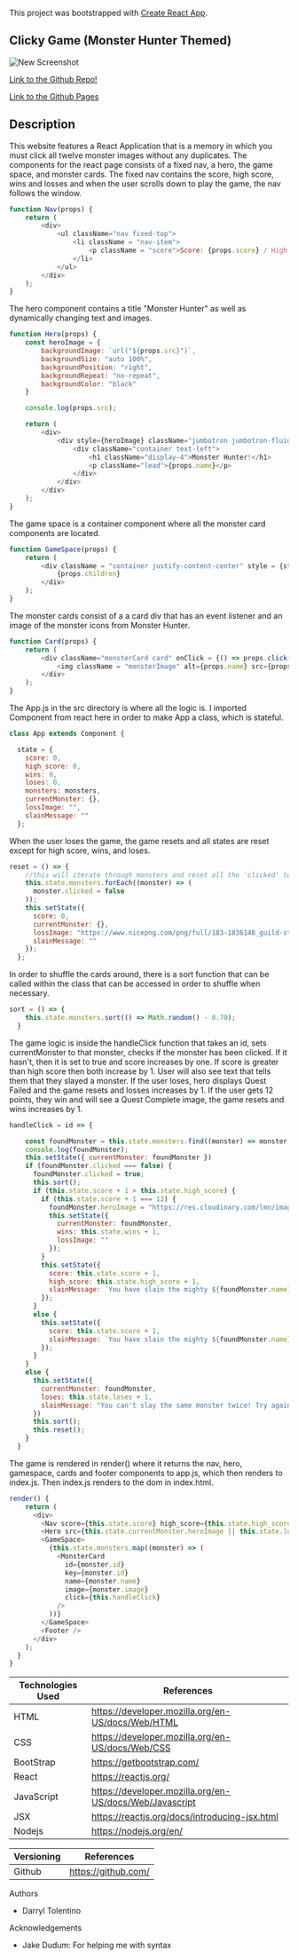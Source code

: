 This project was bootstrapped with [Create React App](https://github.com/facebook/create-react-app).

## Clicky Game (Monster Hunter Themed)

![New Screenshot](src/media/clickygame-website.png "screenshot of monster hunter clicky game")

[Link to the Github Repo!](https://github.com/DarrylJLTolentino/ClickyGame)

[Link to the Github Pages](https://darryljltolentino.github.io/ClickyGame/)

## Description

This website features a React Application that is a memory in which you must click all twelve monster images without any duplicates. The components for the react page consists of a fixed nav, a hero, the game space, and monster cards. The fixed nav contains the score, high score, wins and losses and when the user scrolls down to play the game, the nav follows the window.

```js
function Nav(props) {
    return (
        <div>
            <ul className="nav fixed-top">
                <li className = "nav-item">
                    <p className = "score">Score: {props.score} / High Score: {props.high_score} / Wins: {props.wins} / Loses: {props.loses}</p>
                </li>
            </ul>
        </div>
    );
}
```

The hero component contains a title "Monster Hunter" as well as dynamically changing text and images. 

```js
function Hero(props) {
    const heroImage = {
        backgroundImage: `url("${props.src}")`,
        backgroundSize: "auto 100%",
        backgroundPosition: "right",
        backgroundRepeat: "no-repeat",
        backgroundColor: "black"
    }

    console.log(props.src);

    return (
        <div>
            <div style={heroImage} className="jumbotron jumbotron-fluid">
                <div className="container text-left">
                    <h1 className="display-4">Monster Hunter!</h1>
                    <p className="lead">{props.name}</p>
                </div>
            </div>
        </div>
    );
}
```

The game space is a container component where all the monster card components are located.

```js
function GameSpace(props) {
    return (
        <div className = "container justify-content-center" style = {styles.gamespace} >
            {props.children}
        </div>
    );
}
```

The monster cards consist of a a card div that has an event listener and an image of the monster icons from Monster Hunter.

```js
function Card(props) {
    return (
        <div className="monsterCard card" onClick = {() => props.click(props.id)}>
            <img className = "monsterImage" alt={props.name} src={props.image} />
        </div>
    );
}
```

The App.js in the src directory is where all the logic is. I imported Component from react here in order to make App a class, which is stateful.

```js
class App extends Component {

  state = {
    score: 0,
    high_score: 0,
    wins: 0,
    loses: 0,
    monsters: monsters,
    currentMonster: {},
    lossImage: "",
    slainMessage: ""
  };
```

When the user loses the game, the game resets and all states are reset except for high score, wins, and loses.

```js
reset = () => {
    //this will iterate through monsters and reset all the 'clicked' to 'false'
    this.state.monsters.forEach((monster) => (
      monster.clicked = false
    ));
    this.setState({
      score: 0,
      currentMonster: {},
      lossImage: "https://www.nicepng.com/png/full/183-1836148_guild-stamp-of-disapproval-monster-hunter-world-quest.png",
      slainMessage: ""
    });
  };
```

In order to shuffle the cards around, there is a sort function that can be called within the class that can be accessed in order to shuffle when necessary.
```js
sort = () => {
    this.state.monsters.sort(() => Math.random() - 0.70);
  }
```

The game logic is inside the handleClick function that takes an id, sets currentMonster to that monster, checks if the monster has been clicked. If it hasn't, then it is set to true and score increases by one. If score is greater than high score then both increase by 1. User will also see text that tells them that they slayed a monster. If the user loses, hero displays Quest Failed and the game resets and losses increases by 1. If the user gets 12 points, they win and will see a Quest Complete image, the game resets and wins increases by 1.
```js
handleClick = id => {

    const foundMonster = this.state.monsters.find((monster) => monster.id === id);
    console.log(foundMonster);
    this.setState({ currentMonster: foundMonster })
    if (foundMonster.clicked === false) {
      foundMonster.clicked = true;
      this.sort();
      if (this.state.score + 1 > this.state.high_score) {
        if (this.state.score + 1 === 12) {
          foundMonster.heroImage = "https://res.cloudinary.com/lmn/image/upload/e_sharpen:150,f_auto,fl_lossy,q_80/v1/gameskinnyc/q/u/e/quest-clear-redbubble-682ed.jpg";
          this.setState({
            currentMonster: foundMonster,
            wins: this.state.wins + 1,
            lossImage: ""
          });
        }
        this.setState({
          score: this.state.score + 1,
          high_score: this.state.high_score + 1,
          slainMessage: `You have slain the mighty ${foundMonster.name}! Choose another monster to slay!`
        });
      }
      else {
        this.setState({
          score: this.state.score + 1,
          slainMessage: `You have slain the mighty ${foundMonster.name}! Choose another monster to slay!`
        });
      }
    }
    else {
      this.setState({
        currentMonster: foundMonster,
        loses: this.state.loses + 1,
        slainMessage: "You can't slay the same monster twice! Try again"
      })
      this.sort();
      this.reset();
    }
  }
```

The game is rendered in render() where it returns the nav, hero, gamespace, cards and footer components to app.js, which then renders to index.js. Then index.js renders to the dom in index.html.
```js
render() {
    return (
      <div>
        <Nav score={this.state.score} high_score={this.state.high_score} wins = {this.state.wins} loses = {this.state.loses} />
        <Hero src={this.state.currentMonster.heroImage || this.state.lossImage || "https://i.redd.it/diihdl111ln01.png"} name = {this.state.slainMessage || "Click on an image to slay the monster! Don't click the same monster or you lose!"} />
        <GameSpace>
          {this.state.monsters.map((monster) => (
            <MonsterCard
              id={monster.id}
              key={monster.id}
              name={monster.name}
              image={monster.image}
              click={this.handleClick}
            />
          ))}
        </GameSpace>
        <Footer />
      </div>
    );
  }
}
```

| Technologies Used | References |
| ----------------- | ---------- |
| HTML | https://developer.mozilla.org/en-US/docs/Web/HTML |
| CSS | https://developer.mozilla.org/en-US/docs/Web/CSS |
| BootStrap | https://getbootstrap.com/ |
| React | https://reactjs.org/ |
| JavaScript | https://developer.mozilla.org/en-US/docs/Web/Javascript |
| JSX | https://reactjs.org/docs/introducing-jsx.html |
| Nodejs | https://nodejs.org/en/ |

| Versioning | References |
| ---------- | ---------- |
| Github | https://github.com/ |

Authors
- Darryl Tolentino

Acknowledgements
- Jake Dudum: For helping me with syntax